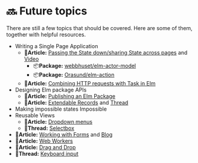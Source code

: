 # 🔜 Future topics

There are still a few topics that should be covered. Here are some of them, together with helpful resources.

* Writing a Single Page Application
  * 📄**Article:** [Passing the State down/sharing State across pages](https://www.curry-software.com/en/blog/elm_shared_state/) and [Video](https://www.youtube.com/watch?v=YV_qrjN8bRA)
    * 📦**Package:** [webbhuset/elm-actor-model](https://package.elm-lang.org/packages/webbhuset/elm-actor-model/4.0.0/)
    * 📦**Package:** [Orasund/elm-action](https://package.elm-lang.org/packages/Orasund/elm-action/latest/)
  * 📄**Article:** [Combining HTTP requests with Task in Elm](https://korban.net/posts/elm/2019-02-15-combining-http-requests-with-task-in-elm/)
* Designing Elm package APIs
  * 📄**Article:** [Publishing an Elm Package](https://medium.com/@Max_Goldstein/how-to-publish-an-elm-package-3053b771e545)
  * 📄**Article:** [Extendable Records](https://medium.com/@ckoster22/advanced-types-in-elm-extensible-records-67e9d804030d) and [Thread](https://discourse.elm-lang.org/t/moving-from-similar-to-same/2527/7)
* Making impossible states Impossible
* Reusable Views
  * 📄**Article:** [Dropdown menus](https://medium.com/elm-shorts/a-reusable-dropdown-in-elm-part-1-d7ac2d106f13)
  * 👥**Thread:** [Selectbox](https://www.reddit.com/r/elm/comments/azqtk4/select_box_in_elm/)
* 📄**Article:** [Working with Forms](https://medium.com/@l.mugnaini/forms-in-elm-validation-tutorial-and-examples-2339830055da) and [Blog](https://korban.net/posts/elm/2018-11-27-build-complex-forms-validation-elm/)
* 📄**Article:** [Web Workers](https://medium.com/@nithstong/elm-with-web-workers-1c2c3d55f939)
* 📄**Article:** [Drag and Drop](https://medium.com/elm-shorts/elm-drag-and-drop-game-630205556d2)
* 👥**Thread:** [Keyboard input](https://www.reddit.com/r/elm/comments/bkxr92/difficulty_with_preventing_default_on_key_down/)

